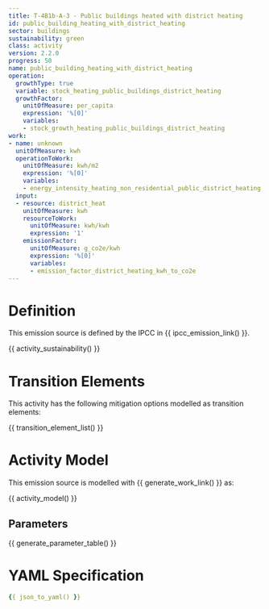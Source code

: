 ```yaml
---
title: T-4B1b-A-3 - Public buildings heated with district heating
id: public_building_heating_with_district_heating
sector: buildings
sustainability: green
class: activity
version: 2.2.0
progress: 50
name: public_building_heating_with_district_heating
operation:
  growthType: true
  variable: stock_heating_public_buildings_district_heating
  growthFactor:
    unitOfMeasure: per_capita
    expression: '%[0]'
    variables:
    - stock_growth_heating_public_buildings_district_heating
work:
- name: unknown
  unitOfMeasure: kwh
  operationToWork:
    unitOfMeasure: kwh/m2
    expression: '%[0]'
    variables:
    - energy_intensity_heating_non_residential_public_district_heating
  input:
  - resource: district_heat
    unitOfMeasure: kwh
    resourceToWork:
      unitOfMeasure: kwh/kwh
      expression: '1'
    emissionFactor:
      unitOfMeasure: g_co2e/kwh
      expression: '%[0]'
      variables:
      - emission_factor_district_heating_kwh_to_co2e
---
```

# Definition
This emission source is defined by the IPCC in {{ ipcc_emission_link() }}.


{{ activity_sustainability() }}

# Transition Elements

This activity has the following mitigation options modelled as transition elements:

{{ transition_element_list() }}

# Activity Model
This emission source is modelled with {{ generate_work_link() }} as:

{{ activity_model() }}

## Parameters

{{ generate_parameter_table() }}

# YAML Specification

```yaml
{{ json_to_yaml() }}
```